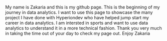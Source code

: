 My name is Zakaria and this is my github page.
This is the beginning of my journey in data analytics.
I want to use this page to showcase the many project I have done with Hyperiondev who have helped jump start my career in data analytics.
I am intersted in sports and want to use data analytics to understand it in a more technical fashion.
Thank you very much in taking the time out of your day to check my page out.
Enjoy
Zakaria

<!--
**ZakariaH24/ZakariaH24** is a ✨ _special_ ✨ repository because its `README.md` (this file) appears on your GitHub profile.

Here are some ideas to get you started:

- 🔭 I’m currently working on ...
- 🌱 I’m currently learning ...
- 👯 I’m looking to collaborate on ...
- 🤔 I’m looking for help with ...
- 💬 Ask me about ...
- 📫 How to reach me: ...
- 😄 Pronouns: ...
- ⚡ Fun fact: ...
-->
